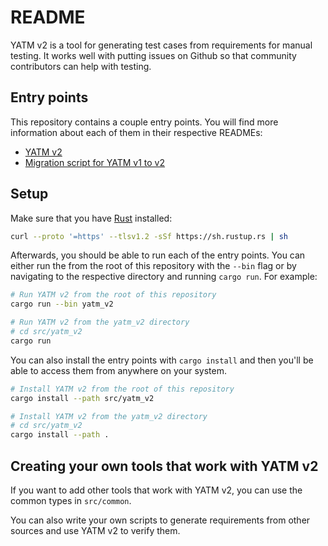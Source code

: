 # README

YATM v2 is a tool for generating test cases from requirements for manual testing.
It works well with putting issues on Github so that community contributors can help with testing.

## Entry points

This repository contains a couple entry points.
You will find more information about each of them in their respective READMEs:

- [YATM v2](./src/yatm_v2)
- [Migration script for YATM v1 to v2](./src/migrate_v1_requirements)

## Setup

Make sure that you have [Rust](https://www.rust-lang.org/tools/install) installed:

```bash
curl --proto '=https' --tlsv1.2 -sSf https://sh.rustup.rs | sh
```

Afterwards, you should be able to run each of the entry points.
You can either run the from the root of this repository with the `--bin` flag or by navigating to the respective directory and running `cargo run`.
For example:

```bash
# Run YATM v2 from the root of this repository
cargo run --bin yatm_v2

# Run YATM v2 from the yatm_v2 directory
# cd src/yatm_v2
cargo run
```

You can also install the entry points with `cargo install` and then you'll be able to access them from anywhere on your system.

```bash
# Install YATM v2 from the root of this repository
cargo install --path src/yatm_v2

# Install YATM v2 from the yatm_v2 directory
# cd src/yatm_v2
cargo install --path .
```

## Creating your own tools that work with YATM v2

If you want to add other tools that work with YATM v2, you can use the common types in `src/common`.

You can also write your own scripts to generate requirements from other sources and use YATM v2 to verify them.